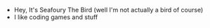 - Hey, It's Seafoury The Bird (well I'm not actually a bird of course)
- I like coding games and stuff

